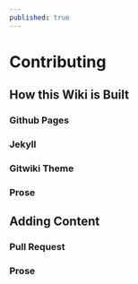 ```yaml
---
published: true
---
```

# Contributing
## How this Wiki is Built
### Github Pages
### Jekyll
### Gitwiki Theme
### Prose
## Adding Content
### Pull Request
### Prose

